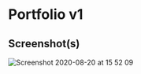 # Portfolio v1

## Screenshot(s)
![Screenshot 2020-08-20 at 15 52 09](https://user-images.githubusercontent.com/59027997/90787918-25fa8600-e2fd-11ea-9c3a-4a71fa678e10.png)